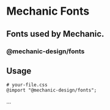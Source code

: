 # Mechanic Fonts

## Fonts used by Mechanic.

### @mechanic-design/fonts

## Usage

```
# your-file.css
@import "@mechanic-design/fonts";
```

...
